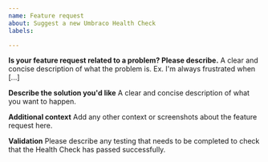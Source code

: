 ```yaml
---
name: Feature request
about: Suggest a new Umbraco Health Check
labels: 

---
```


**Is your feature request related to a problem? Please describe.**
A clear and concise description of what the problem is. Ex. I'm always frustrated when [...]

**Describe the solution you'd like**
A clear and concise description of what you want to happen.

**Additional context**
Add any other context or screenshots about the feature request here.

**Validation**
Please describe any testing that needs to be completed to check that the Health Check has passed successfully.
